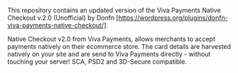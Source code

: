 This repository contains an updated version of the Viva Payments Native Checkout v.2.0 (Unofficial) by Donfn [https://wordpress.org/plugins/donfn-viva-payments-native-checkout/].

 Native Checkout v2.0 from Viva Payments, allows merchants to accept payments natively on their ecommerce store. The card details are harvested natively on your site and are send to Viva Payments directly - without touching your server! SCA, PSD2 and 3D-Secure compatible.